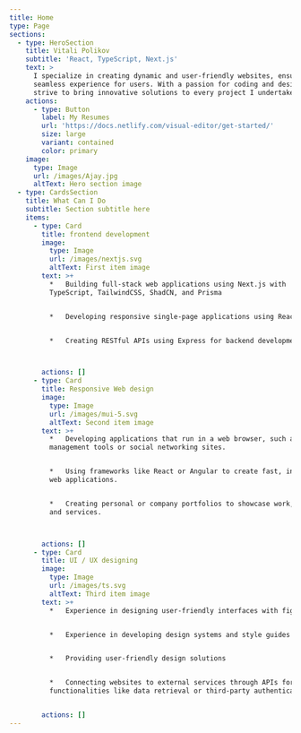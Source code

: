 ```yaml
---
title: Home
type: Page
sections:
  - type: HeroSection
    title: Vitali Polikov
    subtitle: 'React, TypeScript, Next.js'
    text: >
      I specialize in creating dynamic and user-friendly websites, ensuring a
      seamless experience for users. With a passion for coding and design, I
      strive to bring innovative solutions to every project I undertake.
    actions:
      - type: Button
        label: My Resumes
        url: 'https://docs.netlify.com/visual-editor/get-started/'
        size: large
        variant: contained
        color: primary
    image:
      type: Image
      url: /images/Ajay.jpg
      altText: Hero section image
  - type: CardsSection
    title: What Can I Do
    subtitle: Section subtitle here
    items:
      - type: Card
        title: frontend development
        image:
          type: Image
          url: /images/nextjs.svg
          altText: First item image
        text: >+
          *   Building full-stack web applications using Next.js with
          TypeScript, TailwindCSS, ShadCN, and Prisma


          *   Developing responsive single-page applications using React.js


          *   Creating RESTful APIs using Express for backend development



        actions: []
      - type: Card
        title: Responsive Web design
        image:
          type: Image
          url: /images/mui-5.svg
          altText: Second item image
        text: >+
          *   Developing applications that run in a web browser, such as project
          management tools or social networking sites.


          *   Using frameworks like React or Angular to create fast, interactive
          web applications.


          *   Creating personal or company portfolios to showcase work, skills,
          and services.



        actions: []
      - type: Card
        title: UI / UX designing
        image:
          type: Image
          url: /images/ts.svg
          altText: Third item image
        text: >+
          *   Experience in designing user-friendly interfaces with figma


          *   Experience in developing design systems and style guides


          *   Providing user-friendly design solutions


          *   Connecting websites to external services through APIs for
          functionalities like data retrieval or third-party authentication.


        actions: []
---
```

